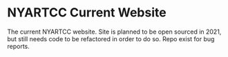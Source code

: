 # NYARTCC Current Website

The current NYARTCC website. Site is planned to be open sourced in 2021, but still needs code to be refactored in order to do so. Repo exist for bug reports.
